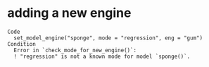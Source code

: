 # adding a new engine

    Code
      set_model_engine("sponge", mode = "regression", eng = "gum")
    Condition
      Error in `check_mode_for_new_engine()`:
      ! "regression" is not a known mode for model `sponge()`.

